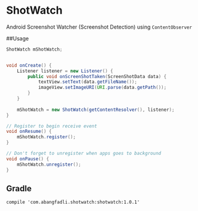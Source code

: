 # ShotWatch
Android Screenshot Watcher (Screenshot Detection) using `ContentObserver`

##Usage
```java
ShotWatch mShotWatch;


void onCreate() {
	Listener listener = new Listener() {
		public void onScreenShotTaken(ScreenShotData data) {
			textView.setText(data.getFileName());
			imageView.setImageURI(URI.parse(data.getPath());
		}
	}
	
	mShotWatch = new ShotWatch(getContentResolver(), listener);
}

// Register to begin receive event
void onResume() {
	mShotWatch.register();
}

// Don't forget to unregister when apps goes to background
void onPause() {
	mShotWatch.unregister();
}
```

## Gradle
`compile 'com.abangfadli.shotwatch:shotwatch:1.0.1'`